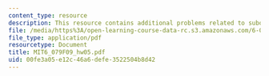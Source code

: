 ```yaml
---
content_type: resource
description: This resource contains additional problems related to suboptimal solution.
file: /media/https%3A/open-learning-course-data-rc.s3.amazonaws.com/6-079-introduction-to-convex-optimization-fall-2009/00fe3a05e12c46a6defe3522504b8d42_MIT6_079F09_hw05.pdf
file_type: application/pdf
resourcetype: Document
title: MIT6_079F09_hw05.pdf
uid: 00fe3a05-e12c-46a6-defe-3522504b8d42
---
```

